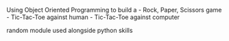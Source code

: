 
Using Object Oriented Programming to build a
    - Rock, Paper, Scissors game
    - Tic-Tac-Toe against human
    - Tic-Tac-Toe against computer
    
random module used alongside python skills